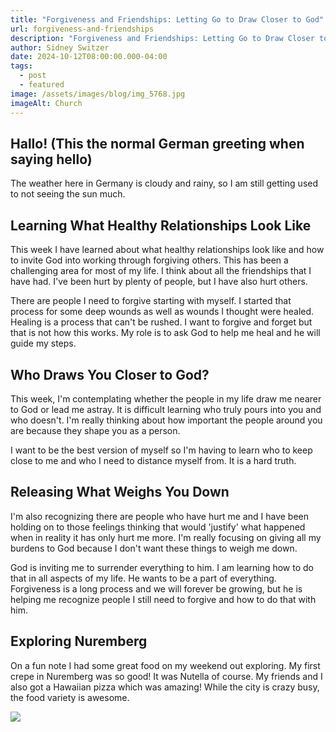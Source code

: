 ```yaml
---
title: "Forgiveness and Friendships: Letting Go to Draw Closer to God"
url: forgiveness-and-friendships
description: "Forgiveness and Friendships: Letting Go to Draw Closer to God"
author: Sidney Switzer
date: 2024-10-12T08:00:00.000-04:00
tags:
  - post
  - featured
image: /assets/images/blog/img_5768.jpg
imageAlt: Church
---
```


## Hallo! (This the normal German greeting when saying hello)

The weather here in Germany is cloudy and rainy, so I am still getting used to not seeing the sun much.

## Learning What Healthy Relationships Look Like

This week I have learned about what healthy relationships look like and how to invite God into working through forgiving others. This has been a challenging area for most of my life. I think about all the friendships that I have had. I've been hurt by plenty of people, but I have also hurt others.

There are people I need to forgive starting with myself. I started that process for some deep wounds as well as wounds I thought were healed. Healing is a process that can't be rushed. I want to forgive and forget but that is not how this works. My role is to ask God to help me heal and he will guide my steps.

## Who Draws You Closer to God?

This week, I'm contemplating whether the people in my life draw me nearer to God or lead me astray. It is difficult learning who truly pours into you and who doesn't. I'm really thinking about how important the people around you are because they shape you as a person.

I want to be the best version of myself so I'm having to learn who to keep close to me and who I need to distance myself from. It is a hard truth.

## Releasing What Weighs You Down

I'm also recognizing there are people who have hurt me and I have been holding on to those feelings thinking that would 'justify' what happened when in reality it has only hurt me more. I'm really focusing on giving all my burdens to God because I don't want these things to weigh me down.

God is inviting me to surrender everything to him. I am learning how to do that in all aspects of my life. He wants to be a part of everything. Forgiveness is a long process and we will forever be growing, but he is helping me recognize people I still need to forgive and how to do that with him.

## Exploring Nuremberg

On a fun note I had some great food on my weekend out exploring. My first crepe in Nuremberg was so good! It was Nutella of course. My friends and I also got a Hawaiian pizza which was amazing! While the city is crazy busy, the food variety is awesome.

![](/assets/images/blog/img_5758.jpg)
